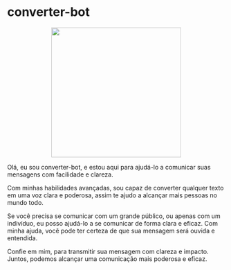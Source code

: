 # converter-bot

<p align="center">
  <img src="https://th.bing.com/th/id/OIG.cYBOy77r6brRR3IAt5Nk?pid=ImgGn" width=300 heigth=300 />
</p>

Olá, eu sou converter-bot, e estou aqui para ajudá-lo a comunicar suas mensagens com facilidade e clareza.

Com minhas habilidades avançadas, sou capaz de converter qualquer texto em uma voz clara e poderosa, assim te ajudo a alcançar mais pessoas no mundo todo.

Se você precisa se comunicar com um grande público, ou apenas com um indivíduo, eu posso ajudá-lo a se comunicar de forma clara e eficaz. Com minha ajuda, você pode ter certeza de que sua mensagem será ouvida e entendida.

Confie em mim, para transmitir sua mensagem com clareza e impacto. Juntos, podemos alcançar uma comunicação mais poderosa e eficaz.
